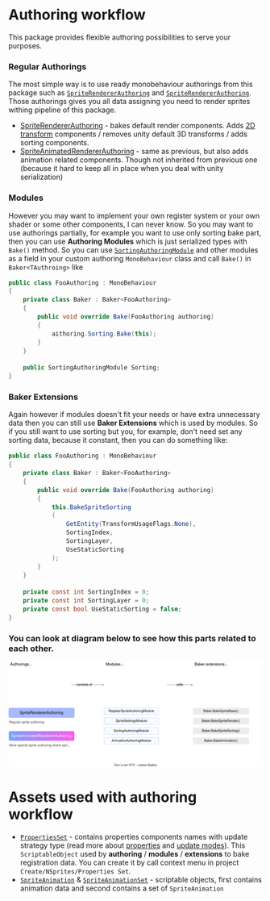 ﻿# Authoring workflow
This package provides flexible authoring possibilities to serve your purposes.

### Regular **Authorings**
The most simple way is to use ready monobehaviour authorings from this package 
such as [`SpriteRendererAuthoring`](https://github.com/Antoshidza/NSprites-Foundation/blob/main/Base/Authoring/SpriteRendererAuthoring.cs)
and [`SpriteRendererAuthoring`](https://github.com/Antoshidza/NSprites-Foundation/blob/main/Animation/Authoring/SpriteAnimationAuthoring.cs).
Those authorings gives you all data assigning you need to render sprites withing pipeline of this package.

* [SpriteRendererAuthoring](https://github.com/Antoshidza/NSprites-Foundation/blob/main/Base/Authoring/SpriteRendererAuthoring.cs) - bakes default render components. Adds [2D transform](2DTransform.md) components / removes unity default 3D transforms / adds sorting components.
* [SpriteAnimatedRendererAuthoring]() - same as previous, but also adds animation related components. Though not inherited from previous one (because it hard to keep all in place when you deal with unity serialization) 

### Modules
However you may want to implement your own register system or your own shader or some other components, I can never know.
So you may want to use authorings partially, for example you want to use only sorting bake part,
then you can use **Authoring Modules** which is just serialized types with `Bake()` method.
So you can use [`SortingAuthoringModule`](/Base/Authoring/Modules/SpriteSettingsAuthoringModule.cs)
and other modules as a field in your custom authoring `MonoBehaviour` class and call `Bake()` in `Baker<TAuthroing>` like
```csharp
public class FooAuthoring : MonoBehaviour
{
    private class Baker : Baker<FooAuthoring>
    {
        public void override Bake(FooAuthoring authoring)
        {
            aithoring.Sorting.Bake(this);
        }
    }
    
    public SortingAuthoringModule Sorting;
}
```

### Baker Extensions
Again however if modules doesn't fit your needs or have extra unnecessary data then you can
still use **Baker Extensions** which is used by modules. So if you still want to use sorting
but you, for example, don't need set any sorting data, because it constant, then you can do something like:
```csharp
public class FooAuthoring : MonoBehaviour
{
    private class Baker : Baker<FooAuthoring>
    {
        public void override Bake(FooAuthoring authoring)
        {
            this.BakeSpriteSorting
            (
                GetEntity(TransformUsageFlags.None),
                SortingIndex,
                SortingLayer,
                UseStaticSorting
            );
        }
    }
    
    private const int SortingIndex = 0;
    private const int SortingLayer = 0;
    private const bool UseStaticSorting = false;
}
```

### You can look at diagram below to see how this parts related to each other.
<img src="NSprites-Foundation-Authoring.drawio.svg" width="800"/>


# Assets used with authoring workflow
* [`PropertiesSet`](https://github.com/Antoshidza/NSprites-Foundation/blob/main/Base/Data/PropertiesSet.cs) - contains properties components names with update strategy type (read more about [properties](https://github.com/Antoshidza/NSprites/wiki/Register-components-as-properties) and [update modes](https://github.com/Antoshidza/NSprites/wiki/Property-update-modes)).
This `ScriptableObject` used by **authoring** / **modules** / **extensions** to bake registration data. You can create it by call context menu in project `Create/NSprites/Properties Set`.
* [`SpriteAnimation`](/Animation/Data/SpriteAnimation.cs) & [`SpriteAnimationSet`](/Animation/Data/SpriteAnimationSet.cs) - scriptable objects, first contains animation data and second contains a set of `SpriteAnimation`
